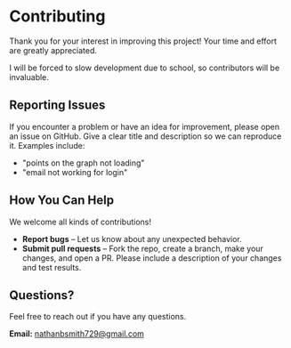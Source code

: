 # Contributing

Thank you for your interest in improving this project! Your time and effort are greatly appreciated.

I will be forced to slow development due to school, so contributors will be invaluable.

## Reporting Issues
If you encounter a problem or have an idea for improvement, please open an issue on GitHub. Give a clear title and description so we can reproduce it. Examples include:
- "points on the graph not loading"
- "email not working for login"

## How You Can Help
We welcome all kinds of contributions!

- **Report bugs** – Let us know about any unexpected behavior.
- **Submit pull requests** – Fork the repo, create a branch, make your changes, and open a PR. Please include a description of your changes and test results.

## Questions?
Feel free to reach out if you have any questions.

**Email:** nathanbsmith729@gmail.com
